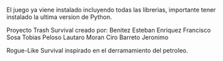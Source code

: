 El juego ya viene instalado incluyendo todas las librerias, importante tener instalado la ultima version de Python.

Proyecto Trash Survival creado por:
Benitez Esteban
Enriquez Francisco
Sosa Tobias
Peloso Lautaro
Moran Ciro
Barreto Jeronimo

Rogue-Like Survival inspirado en el derramamiento del petroleo.
